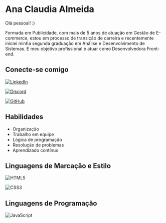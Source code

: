 # Ana Claudia Almeida 

Olá pessoal! :)

Formada em Publicidade, com mais de 5 anos de atuação em Gestão de E-commerce, estou em processo de transição de carreira e recentemente iniciei minha segunda graduação em Análise e Desenvolvimento de Sistemas. E meu objetivo profissional é atuar como Desenvolvedora Front-end.

## Conecte-se comigo
[![LinkedIn](https://img.shields.io/badge/LinkedIn-0077B5?style=for-the-badge&logo=linkedin&logoColor=white)](https://www.linkedin.com/in/ana-claudia-rejei-de-almeida/) 

[![Discord](https://img.shields.io/badge/Discord-7289DA?style=for-the-badge&logo=discord&logoColor=white)](https://https://discord.com/channels/@anaclaudiarejei/)

[![GitHub](https://img.shields.io/badge/GitHub-100000?style=for-the-badge&logo=github&logoColor=white)](https://github.com/anaclaudia-almeida)

## Habilidades

- Organização
- Trabalho em equipe
- Lógica de programação
- Resolução de problemas
- Aprendizado contínuo


## Linguagens de Marcação e Estilo

![HTML5](https://img.shields.io/badge/HTML5-E34F26?style=for-the-badge&logo=html5&logoColor=white)

![CSS3](https://img.shields.io/badge/CSS3-1572B6?style=for-the-badge&logo=css3&logoColor=white)

## Linguagens de Programação

![JavaScript](https://img.shields.io/badge/JavaScript-F7DF1E?style=for-the-badge&logo=javascript&logoColor=black)